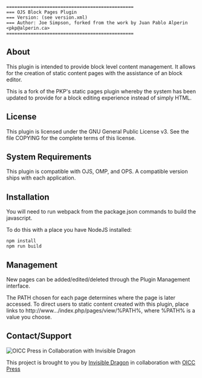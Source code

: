 ```
===============================================
=== OJS Block Pages Plugin
=== Version: (see version.xml)
=== Author: Joe Simpson, forked from the work by Juan Pablo Alperin <pkp@alperin.ca>
===============================================
```

## About

This plugin is intended to provide block level content management. It allows
for the creation of static content pages with the assistance of an block editor.

This is a fork of the PKP's static pages plugin whereby the system has been updated
to provide for a block editing experience instead of simply HTML.

## License

This plugin is licensed under the GNU General Public License v3. See the file
COPYING for the complete terms of this license.

## System Requirements

This plugin is compatible with OJS, OMP, and OPS. A compatible version ships
with each application.

## Installation

You will need to run webpack from the package.json commands to build the javascript.

To do this with a place you have NodeJS installed:

```
npm install
npm run build
```

## Management

New pages can be added/edited/deleted through the Plugin Management interface.

The PATH chosen for each page determines where the page is later accessed. To
direct users to static content created with this plugin, place links to
http://www.../index.php/pages/view/%PATH%, where %PATH% is a value you choose.

## Contact/Support

![OICC Press in Collaboration with Invisible Dragon](https://images.invisibledragonltd.com/oicc-collab.png)

This project is brought to you by [Invisible Dragon](https://invisibledragonltd.com/ojs/) in collaboration with
[OICC Press](https://oiccpress.com/)
